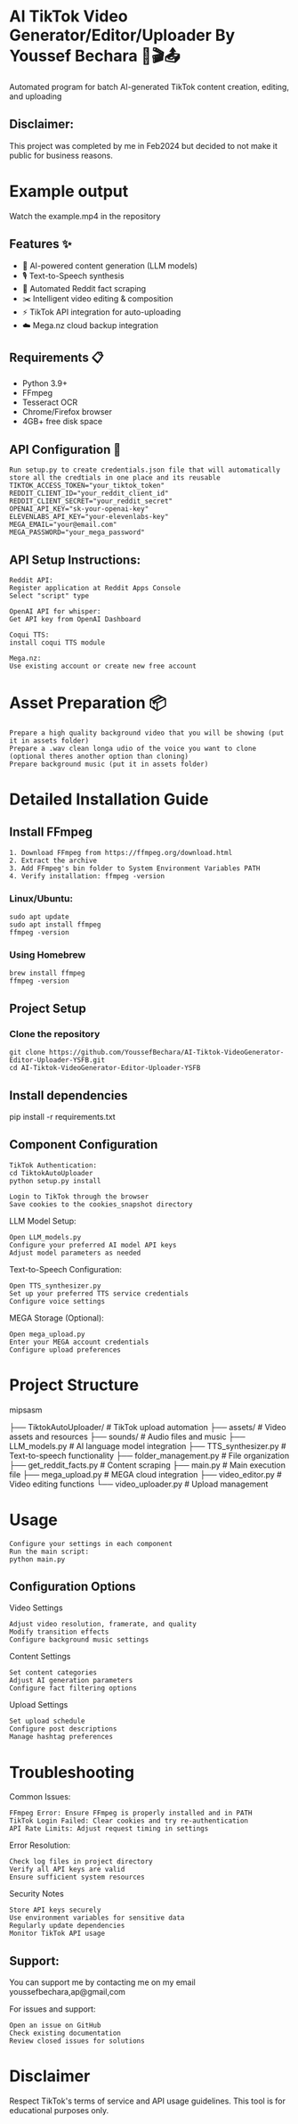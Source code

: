 # AI TikTok Video Generator/Editor/Uploader By Youssef Bechara 🤖🎬📤

Automated program for batch AI-generated TikTok content creation, editing, and uploading

## Disclaimer: 
This project was completed by me in Feb2024 but decided to not make it public for business reasons.

# Example output
Watch the example.mp4 in the repository

## Features ✨
- 🧠 AI-powered content generation (LLM models)
- 🎙️ Text-to-Speech synthesis
- 📝 Automated Reddit fact scraping
- ✂️ Intelligent video editing & composition
- ⚡ TikTok API integration for auto-uploading
- ☁️ Mega.nz cloud backup integration

## Requirements 📋
- Python 3.9+
- FFmpeg
- Tesseract OCR
- Chrome/Firefox browser
- 4GB+ free disk space

## API Configuration 🔑
    Run setup.py to create credentials.json file that will automatically store all the credtials in one place and its reusable
    TIKTOK_ACCESS_TOKEN="your_tiktok_token"
    REDDIT_CLIENT_ID="your_reddit_client_id"
    REDDIT_CLIENT_SECRET="your_reddit_secret"
    OPENAI_API_KEY="sk-your-openai-key"
    ELEVENLABS_API_KEY="your-elevenlabs-key"
    MEGA_EMAIL="your@email.com"
    MEGA_PASSWORD="your_mega_password"

## API Setup Instructions:
    Reddit API:
    Register application at Reddit Apps Console
    Select "script" type

    OpenAI API for whisper:
    Get API key from OpenAI Dashboard

    Coqui TTS:
    install coqui TTS module 
    
    Mega.nz:
    Use existing account or create new free account

# Asset Preparation 📦
    Prepare a high quality background video that you will be showing (put it in assets folder) 
    Prepare a .wav clean longa udio of the voice you want to clone (optional theres another option than cloning)
    Prepare background music (put it in assets folder)

# Detailed Installation Guide

## Install FFmpeg
    1. Download FFmpeg from https://ffmpeg.org/download.html
    2. Extract the archive
    3. Add FFmpeg's bin folder to System Environment Variables PATH
    4. Verify installation: ffmpeg -version

### Linux/Ubuntu:
    sudo apt update
    sudo apt install ffmpeg
    ffmpeg -version

### Using Homebrew
    brew install ffmpeg
    ffmpeg -version

## Project Setup

### Clone the repository
    git clone https://github.com/YoussefBechara/AI-Tiktok-VideoGenerator-Editor-Uploader-YSFB.git
    cd AI-Tiktok-VideoGenerator-Editor-Uploader-YSFB

## Install dependencies
pip install -r requirements.txt

## Component Configuration
    TikTok Authentication:
    cd TiktokAutoUploader
    python setup.py install

    Login to TikTok through the browser
    Save cookies to the cookies_snapshot directory

LLM Model Setup:

    Open LLM_models.py
    Configure your preferred AI model API keys
    Adjust model parameters as needed

Text-to-Speech Configuration:

    Open TTS_synthesizer.py
    Set up your preferred TTS service credentials
    Configure voice settings

MEGA Storage (Optional):

    Open mega_upload.py
    Enter your MEGA account credentials
    Configure upload preferences

# Project Structure
mipsasm

├── TiktokAutoUploader/    # TikTok upload automation
├── assets/               # Video assets and resources
├── sounds/              # Audio files and music
├── LLM_models.py        # AI language model integration
├── TTS_synthesizer.py   # Text-to-speech functionality
├── folder_management.py # File organization
├── get_reddit_facts.py  # Content scraping
├── main.py             # Main execution file
├── mega_upload.py      # MEGA cloud integration
├── video_editor.py     # Video editing functions
└── video_uploader.py   # Upload management

# Usage

    Configure your settings in each component
    Run the main script:
    python main.py

## Configuration Options
Video Settings

    Adjust video resolution, framerate, and quality
    Modify transition effects
    Configure background music settings

Content Settings

    Set content categories
    Adjust AI generation parameters
    Configure fact filtering options

Upload Settings

    Set upload schedule
    Configure post descriptions
    Manage hashtag preferences

# Troubleshooting
Common Issues:

    FFmpeg Error: Ensure FFmpeg is properly installed and in PATH
    TikTok Login Failed: Clear cookies and try re-authentication
    API Rate Limits: Adjust request timing in settings

Error Resolution:

    Check log files in project directory
    Verify all API keys are valid
    Ensure sufficient system resources

Security Notes

    Store API keys securely
    Use environment variables for sensitive data
    Regularly update dependencies
    Monitor TikTok API usage
    
## Support:
You can support me by contacting me on my email youssefbechara,ap@gmail,com

For issues and support:

    Open an issue on GitHub
    Check existing documentation
    Review closed issues for solutions

# Disclaimer
Respect TikTok's terms of service and API usage guidelines. This tool is for educational purposes only.
